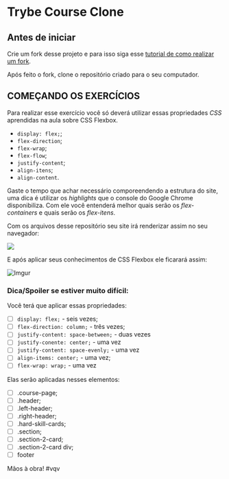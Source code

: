 # Trybe Course Clone

## Antes de iniciar

Crie um fork desse projeto e para isso siga esse [tutorial de como realizar um fork](https://guides.github.com/activities/forking/).

Após feito o fork, clone o repositório criado para o seu computador.

## COMEÇANDO OS EXERCÍCIOS

Para realizar esse exercício você só deverá utilizar essas propriedades _CSS_ aprendidas na aula sobre CSS Flexbox.

- ```display: flex;```;
- ```flex-direction```;
- ```flex-wrap```;
- ```flex-flow```;
- ```justify-content```;
- ```align-itens```;
- ```align-content```.

Gaste o tempo que achar necessário comporeendendo a estrutura do site, uma dica é utilizar os _highlights_ que o console do Google Chrome disponibiliza. Com ele você entenderá melhor quais serão os _flex-containers_ e quais serão os _flex-itens_.

Com os arquivos desse repositório seu site irá renderizar assim no seu navegador:

![](https://i.imgur.com/DwivBNY.gif)

E após aplicar seus conhecimentos de CSS Flexbox ele ficarará assim:

![Imgur](https://i.imgur.com/ED59Rvr.png)

### Dica/Spoiler se estiver muito difícil:

Você terá que aplicar essas propriedades:

- [ ] ```display: flex;``` - seis vezes;
- [ ] ```flex-direction: column;``` - três vezes;
- [ ] ```justify-content: space-between;``` - duas vezes
- [ ] ```justify-conente: center;``` - uma vez
- [ ] ```justify-content: space-evenly;``` - uma vez
- [ ] ```align-items: center;``` - uma vez;
- [ ] ```flex-wrap: wrap;``` - uma vez

Elas serão aplicadas nesses elementos:

- [ ] .course-page;
- [ ] .header;
- [ ] .left-header;
- [ ] .right-header;
- [ ] .hard-skill-cards;
- [ ] .section;
- [ ] .section-2-card;
- [ ] .section-2-card div;
- [ ] footer

Mãos à obra! #vqv
